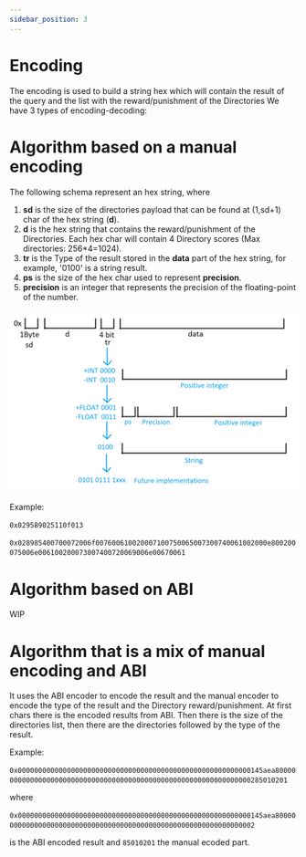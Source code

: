 ```yaml
---
sidebar_position: 3
---
```

# Encoding

The encoding is used to build a string hex which will contain the result of the query and the list with the reward/punishment of the Directories
We have 3 types of encoding-decoding:

# Algorithm based on a manual encoding

The following schema represent an hex string, where

1. **sd** is the size of the directories payload that can be found at (1,sd+1) char of the hex string (**d**).
2. **d** is the hex string that contains the reward/punishment of the Directories. Each hex char will contain 4 Directory scores (Max directories: 256*4=1024).
3. **tr** is the Type of the result stored in the **data** part of the hex string, for example, '0100' is a string result.
4. **ps** is the size of the hex char used to represent **precision**.
5. **precision** is an integer that represents the precision of the floating-point of the number.

![ManualEncoding](../../../imgs/dapp_ManualEncoding.png)

Example: 

`0x029589025110f013`

`0x028985400700072006f007600610020007100750065007300740061002000e800200075006e006100200073007400720069006e00670061`

# Algorithm based on ABI

WIP

# Algorithm that is a mix of manual encoding and ABI

It uses the ABI encoder to encode the result and the manual encoder to encode the type of the result and the Directory reward/punishment.
At first chars there is the encoded results from ABI. Then there is the size of the directories list, then there are the directories followed by the type of the result. 

Example: 

`0x000000000000000000000000000000000000000000000000000000000145aea8000000000000000000000000000000000000000000000000000000000000000285010201`

where 

`0x000000000000000000000000000000000000000000000000000000000145aea80000000000000000000000000000000000000000000000000000000000000002`

is the ABI encoded result and `85010201` the manual ecoded part.
